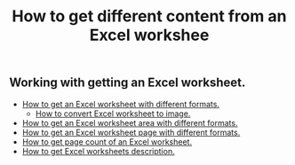 ﻿---
title: How to get different content from an Excel workshee
second_title: Aspose.Cells Cloud Documen
linktitle: Ge
type: docs
url: /ar/worksheets/get/
keywords: How to get different content from an Excel worksheet
description: Aspose.Cells Cloud REST API support getting different content from an Excel Worksheet. SDK support kinds of development languages. They include Android, C#, Go, Java, NodeJS, Perl, PHP, Python, Ruby, and swift
weight: 20
---
## Working with getting an Excel worksheet.

- [How to get an Excel worksheet with different formats.](/cells/ar/worksheets/get-worksheet/) 
    - [How to convert Excel worksheet to image.](/cells/ar/worksheets/to-image/)
- [How to get an Excel worksheet area with different formats.](/cells/ar/worksheets/area-to-different-formats/)
- [How to get an Excel worksheet page with different formats.](/cells/ar/get-worksheet-for-page-index/) 
- [How to get page count of an Excel worksheet.](/cells/ar/worksheets/page-count/) 
- [How to get Excel worksheets description.](/cells/ar/worksheets/get-all/) 


